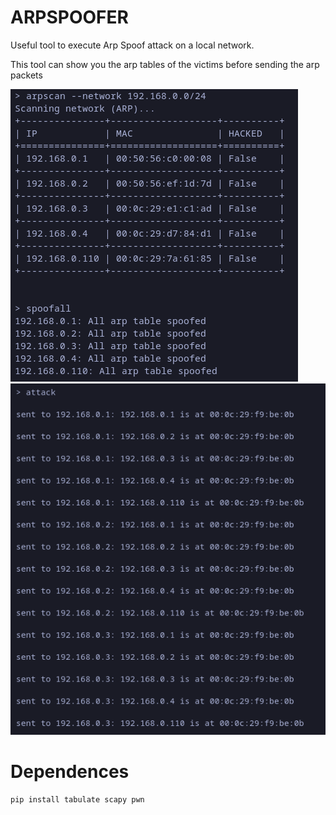 # ARPSPOOFER

Useful tool to execute Arp Spoof attack on a local network.

This tool can show you the arp tables of the victims before sending the arp packets

![Desktop View](/images/spoofall.png)
![Desktop View](/images/attack.png)


# Dependences

```shell
pip install tabulate scapy pwn
```
